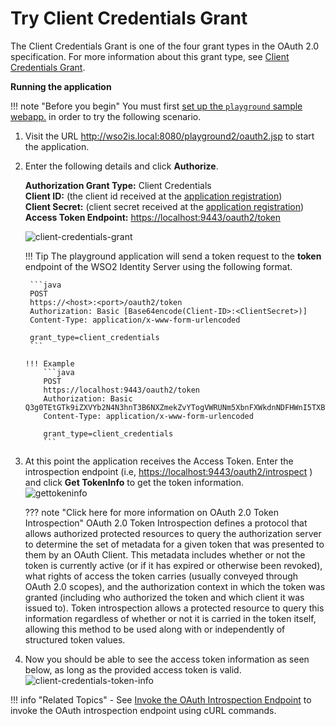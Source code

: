 # Try Client Credentials Grant

The Client Credentials Grant is one of the four grant types in the OAuth
2.0 specification. For more information about this grant type, see
[Client Credentials
Grant](../../learn/client-credentials-grant).

**Running the application**

!!! note "Before you begin" 
    You must first
    [set up the `playground` sample webapp.](../../learn/deploying-the-sample-app/#deploying-the-playground2-webapp)
    in order to try the following scenario.

1.  Visit the URL <http://wso2is.local:8080/playground2/oauth2.jsp> to
    start the application.
2.  Enter the following details and click **Authorize**.

    **Authorization Grant Type:** Client Credentials  
    **Client ID:** (the client id received at the [application
                                    registration](../../learn/deploying-the-sample-app/#configuring-the-service-provider_1))  
    **Client Secret:** (client secret received at the [application
                                    registration](../../learn/deploying-the-sample-app/#configuring-the-service-provider_1))  
    **Access Token Endpoint:** <https://localhost:9443/oauth2/token>

    ![client-credentials-grant](../assets/img/using-wso2-identity-server/client-credentials-grant.png) 
    
    !!! Tip 
        The playground application will send a token request to the
        **token** endpoint of the WSO2 Identity Server using the following
        format.
        
         ```java
         POST
         https://<host>:<port>/oauth2/token
         Authorization: Basic [Base64encode(Client-ID>:<ClientSecret>)]
         Content-Type: application/x-www-form-urlencoded
         
         grant_type=client_credentials
         ```
        
        !!! Example
            ```java
            POST
            https://localhost:9443/oauth2/token
            Authorization: Basic Q3g0TEtGTk9iZXVYb2N4N3hnT3B6NXZmekZvYTogVWRUNm5XbnFXWkdnNDFHWnI5TXBTWGs5eU04YQ==
            Content-Type: application/x-www-form-urlencoded
            
            grant_type=client_credentials
            ``` 

3.  At this point the application receives the Access Token. Enter the
    introspection endpoint (i.e,
    <https://localhost:9443/oauth2/introspect> ) and click **Get
    TokenInfo** to get the token information.  
    ![gettokeninfo](../assets/img/using-wso2-identity-server/gettokeninfo.png)

    ??? note "Click here for more information on OAuth 2.0 Token Introspection"
        OAuth 2.0 Token Introspection defines a protocol that allows
        authorized protected resources to query the authorization server to
        determine the set of metadata for a given token that was presented
        to them by an OAuth Client. This metadata includes whether or not
        the token is currently active (or if it has expired or otherwise
        been revoked), what rights of access the token carries (usually
        conveyed through OAuth 2.0 scopes), and the authorization context in
        which the token was granted (including who authorized the token and
        which client it was issued to). Token introspection allows a
        protected resource to query this information regardless of whether
        or not it is carried in the token itself, allowing this method to be
        used along with or independently of structured token values.

4.  Now you should be able to see the access token information as seen
    below, as long as the provided access token is valid.
    ![client-credentials-token-info](../assets/img/using-wso2-identity-server/client-credentials-token-info.png) 

!!! info "Related Topics"
    -   See [Invoke the OAuth Introspection
        Endpoint](../../learn/invoke-the-oauth-introspection-endpoint)
        to invoke the OAuth introspection endpoint using cURL commands.
